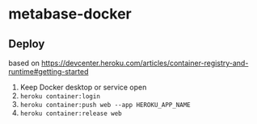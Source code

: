 # metabase-docker

## Deploy
based on https://devcenter.heroku.com/articles/container-registry-and-runtime#getting-started
1.  Keep Docker desktop or service open
2. `heroku container:login`
3. `heroku container:push web --app HEROKU_APP_NAME`
4. `heroku container:release web`
